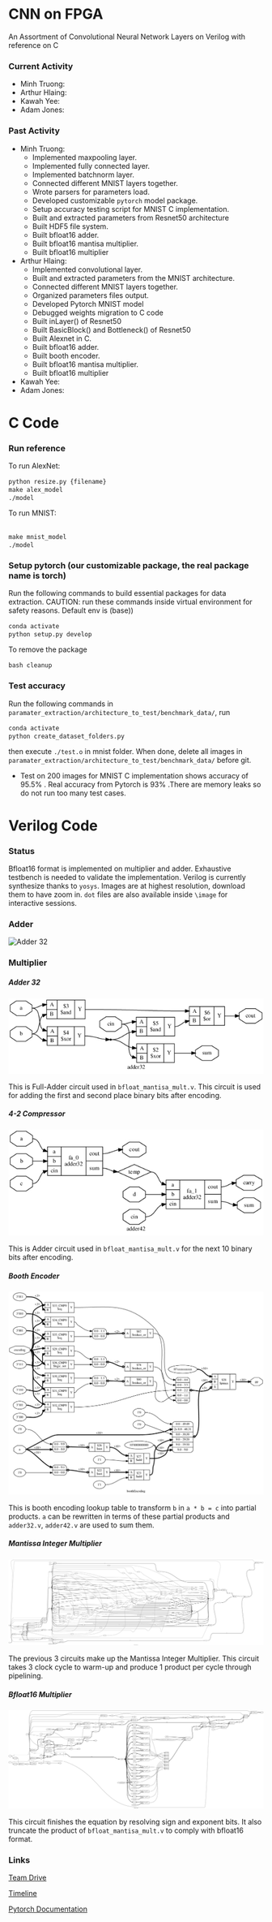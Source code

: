 # CNN on FPGA
An Assortment of Convolutional Neural Network Layers on Verilog with reference on C


### Current Activity
* Minh Truong:
* Arthur Hlaing:
* Kawah Yee:
* Adam Jones:

### Past Activity
* Minh Truong:
  * Implemented maxpooling layer.
  * Implemented fully connected layer.
  * Implemented batchnorm layer.
  * Connected different MNIST layers together.
  * Wrote parsers for parameters load.
  * Developed customizable ````pytorch```` model package.
  * Setup accuracy testing script for MNIST C implementation.
  * Built and extracted parameters from Resnet50 architecture
  * Built HDF5 file system.
  * Built bfloat16 adder.
  * Built bfloat16 mantisa multiplier.
  * Built bfloat16 multiplier
* Arthur Hlaing:
  * Implemented convolutional layer.
  * Built and extracted parameters from the MNIST architecture.
  * Connected different MNIST layers together.
  * Organized parameters files output.
  * Developed Pytorch MNIST model
  * Debugged weights migration to C code
  * Built inLayer() of Resnet50
  * Built BasicBlock() and Bottleneck() of Resnet50
  * Built Alexnet in C.
  * Built bfloat16 adder.
  * Built booth encoder.
  * Built bfloat16 mantisa multiplier.
  * Built bfloat16 multiplier
* Kawah Yee:
* Adam Jones:

# C Code
### Run reference
To run AlexNet:

```
python resize.py {filename}
make alex_model
./model
```

To run MNIST:

```

make mnist_model
./model
```
### Setup pytorch (our customizable package, the real package name is torch)
Run the following commands to build essential packages for data extraction.
CAUTION: run these commands inside virtual environment for safety reasons. Default env is (base))
````
conda activate
python setup.py develop
````
To remove the package
````
bash cleanup
````

### Test accuracy
Run the following commands
in ````paramater_extraction/architecture_to_test/benchmark_data/````, run
````
conda activate
python create_dataset_folders.py
````
then execute ````./test.o```` in mnist folder. When done, delete all images in ````paramater_extraction/architecture_to_test/benchmark_data/````
before git.

* Test on 200 images for MNIST C implementation shows accuracy of 95.5% . Real
accuracy from Pytorch is 93% .There are memory leaks so do not run too many test cases.

# Verilog Code
### Status
Bfloat16 format is implemented on multiplier and adder. Exhaustive testbench is needed
to validate the implementation. Verilog is currently synthesize thanks to ````yosys````.
Images are at highest resolution, download them to have zoom in. ````dot```` files are
also available inside ````\image```` for interactive sessions.

### Adder
![Adder 32](./image/adder.jpg)

### Multiplier
##### Adder 32
![Adder 32](./image/32.jpg)

This is Full-Adder circuit used in ````bfloat_mantisa_mult.v````. This circuit is
used for adding the first and second place binary bits after encoding.

##### 4-2 Compressor
![Adder 42](./image/42.jpg)

This is Adder circuit used in ````bfloat_mantisa_mult.v```` for the next 10 binary bits
after encoding.

##### Booth Encoder
![Booth encoder](./image/encoder.jpg)

This is booth encoding lookup table to transform ````b```` in ````a * b = c````
into partial products. ````a```` can be rewritten in terms of these partial products
and ````adder32.v````, ````adder42.v```` are used to sum them.

##### Mantissa Integer Multiplier
![mantissa](./image/mantisa.jpg)

The previous 3 circuits make up the Mantissa Integer Multiplier. This circuit takes
3 clock cycle to warm-up and produce 1 product per cycle through pipelining.

##### Bfloat16 Multiplier
![mult](./image/mult.jpg)

This circuit finishes the equation by resolving sign and exponent bits. It also
truncate the product of ````bfloat_mantisa_mult.v```` to comply with bfloat16 format.

### Links
[Team Drive](https://drive.google.com/drive/u/0/folders/0ANe2ju35xsddUk9PVA)

[Timeline](https://docs.google.com/spreadsheets/d/1Jvismn1Z5gcMJbm1m1PkuQDigpMFATq9cbqUX1LdR5o/edit?usp=drive_web&ouid=102807836831655614610)

[Pytorch Documentation](https://pytorch.org/docs/stable/index.html)
